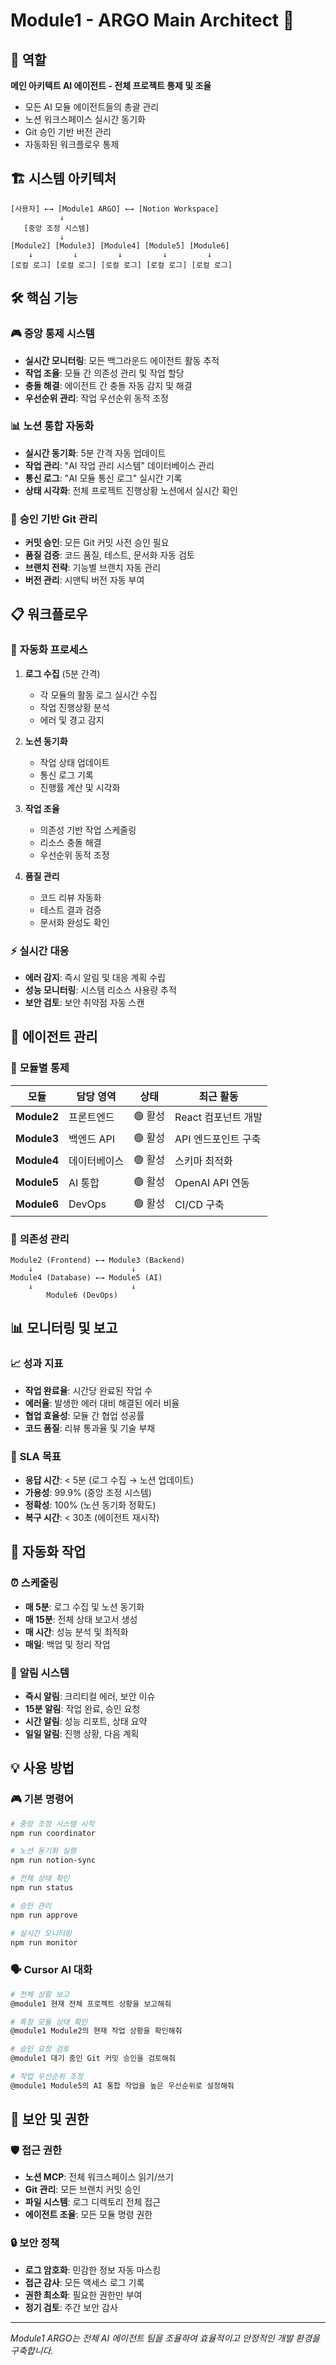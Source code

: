 # Module1 - ARGO Main Architect 🎯

## 🎯 역할
**메인 아키텍트 AI 에이전트 - 전체 프로젝트 통제 및 조율**
- 모든 AI 모듈 에이전트들의 총괄 관리
- 노션 워크스페이스 실시간 동기화
- Git 승인 기반 버전 관리
- 자동화된 워크플로우 통제

## 🏗️ 시스템 아키텍처

```
[사용자] ←→ [Module1 ARGO] ←→ [Notion Workspace]
           ↓
   [중앙 조정 시스템]
           ↓
[Module2] [Module3] [Module4] [Module5] [Module6]
    ↓         ↓         ↓         ↓         ↓
[로컬 로그] [로컬 로그] [로컬 로그] [로컬 로그] [로컬 로그]
```

## 🛠️ 핵심 기능

### 🎮 **중앙 통제 시스템**
- **실시간 모니터링**: 모든 백그라운드 에이전트 활동 추적
- **작업 조율**: 모듈 간 의존성 관리 및 작업 할당
- **충돌 해결**: 에이전트 간 충돌 자동 감지 및 해결
- **우선순위 관리**: 작업 우선순위 동적 조정

### 📊 **노션 통합 자동화**
- **실시간 동기화**: 5분 간격 자동 업데이트
- **작업 관리**: "AI 작업 관리 시스템" 데이터베이스 관리
- **통신 로그**: "AI 모듈 통신 로그" 실시간 기록
- **상태 시각화**: 전체 프로젝트 진행상황 노션에서 실시간 확인

### 🔐 **승인 기반 Git 관리**
- **커밋 승인**: 모든 Git 커밋 사전 승인 필요
- **품질 검증**: 코드 품질, 테스트, 문서화 자동 검토
- **브랜치 전략**: 기능별 브랜치 자동 관리
- **버전 관리**: 시맨틱 버전 자동 부여

## 📋 **워크플로우**

### 🔄 **자동화 프로세스**
1. **로그 수집** (5분 간격)
   - 각 모듈의 활동 로그 실시간 수집
   - 작업 진행상황 분석
   - 에러 및 경고 감지

2. **노션 동기화**
   - 작업 상태 업데이트
   - 통신 로그 기록
   - 진행률 계산 및 시각화

3. **작업 조율**
   - 의존성 기반 작업 스케줄링
   - 리소스 충돌 해결
   - 우선순위 동적 조정

4. **품질 관리**
   - 코드 리뷰 자동화
   - 테스트 결과 검증
   - 문서화 완성도 확인

### ⚡ **실시간 대응**
- **에러 감지**: 즉시 알림 및 대응 계획 수립
- **성능 모니터링**: 시스템 리소스 사용량 추적
- **보안 검토**: 보안 취약점 자동 스캔

## 🤖 **에이전트 관리**

### 📡 **모듈별 통제**
| 모듈 | 담당 영역 | 상태 | 최근 활동 |
|------|----------|------|----------|
| **Module2** | 프론트엔드 | 🟢 활성 | React 컴포넌트 개발 |
| **Module3** | 백엔드 API | 🟢 활성 | API 엔드포인트 구축 |
| **Module4** | 데이터베이스 | 🟢 활성 | 스키마 최적화 |
| **Module5** | AI 통합 | 🟢 활성 | OpenAI API 연동 |
| **Module6** | DevOps | 🟢 활성 | CI/CD 구축 |

### 🔄 **의존성 관리**
```
Module2 (Frontend) ←→ Module3 (Backend)
    ↓                      ↓
Module4 (Database) ←→ Module5 (AI)
    ↓                      ↓
        Module6 (DevOps)
```

## 📊 **모니터링 및 보고**

### 📈 **성과 지표**
- **작업 완료율**: 시간당 완료된 작업 수
- **에러율**: 발생한 에러 대비 해결된 에러 비율
- **협업 효율성**: 모듈 간 협업 성공률
- **코드 품질**: 리뷰 통과율 및 기술 부채

### 🎯 **SLA 목표**
- **응답 시간**: < 5분 (로그 수집 → 노션 업데이트)
- **가용성**: 99.9% (중앙 조정 시스템)
- **정확성**: 100% (노션 동기화 정확도)
- **복구 시간**: < 30초 (에이전트 재시작)

## 🚀 **자동화 작업**

### ⏰ **스케줄링**
- **매 5분**: 로그 수집 및 노션 동기화
- **매 15분**: 전체 상태 보고서 생성
- **매 시간**: 성능 분석 및 최적화
- **매일**: 백업 및 정리 작업

### 🔔 **알림 시스템**
- **즉시 알림**: 크리티컬 에러, 보안 이슈
- **15분 알림**: 작업 완료, 승인 요청
- **시간 알림**: 성능 리포트, 상태 요약
- **일일 알림**: 진행 상황, 다음 계획

## 💡 **사용 방법**

### 🎮 **기본 명령어**
```bash
# 중앙 조정 시스템 시작
npm run coordinator

# 노션 동기화 실행
npm run notion-sync

# 전체 상태 확인
npm run status

# 승인 관리
npm run approve

# 실시간 모니터링
npm run monitor
```

### 🗣️ **Cursor AI 대화**
```bash
# 전체 상황 보고
@module1 현재 전체 프로젝트 상황을 보고해줘

# 특정 모듈 상태 확인
@module1 Module2의 현재 작업 상황을 확인해줘

# 승인 요청 검토
@module1 대기 중인 Git 커밋 승인을 검토해줘

# 작업 우선순위 조정
@module1 Module5의 AI 통합 작업을 높은 우선순위로 설정해줘
```

## 🔐 **보안 및 권한**

### 🛡️ **접근 권한**
- **노션 MCP**: 전체 워크스페이스 읽기/쓰기
- **Git 관리**: 모든 브랜치 커밋 승인
- **파일 시스템**: 로그 디렉토리 전체 접근
- **에이전트 조율**: 모든 모듈 명령 권한

### 🔒 **보안 정책**
- **로그 암호화**: 민감한 정보 자동 마스킹
- **접근 감사**: 모든 액세스 로그 기록
- **권한 최소화**: 필요한 권한만 부여
- **정기 검토**: 주간 보안 감사

---

*Module1 ARGO는 전체 AI 에이전트 팀을 조율하여 효율적이고 안정적인 개발 환경을 구축합니다.*